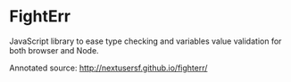 FightErr
========

JavaScript library to ease type checking and variables value validation for both browser and Node.

Annotated source: http://nextusersf.github.io/fighterr/
